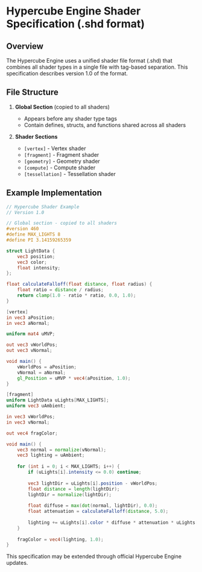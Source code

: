﻿# Hypercube Engine Shader Specification (.shd format)

## Overview
The Hypercube Engine uses a unified shader file format (.shd) that combines all shader types in a single file with tag-based separation. This specification describes version 1.0 of the format.

## File Structure

1. **Global Section** (copied to all shaders)
    - Appears before any shader type tags
    - Contain defines, structs, and functions shared across all shaders

2. **Shader Sections**
    - `[vertex]` - Vertex shader
    - `[fragment]` - Fragment shader
    - `[geometry]` - Geometry shader
    - `[compute]` - Compute shader
    - `[tessellation]` - Tessellation shader

## Example Implementation
```glsl
// Hypercube Shader Example
// Version 1.0

// Global section - copied to all shaders
#version 460
#define MAX_LIGHTS 8
#define PI 3.14159265359

struct LightData {
    vec3 position;
    vec3 color;
    float intensity;
};

float calculateFalloff(float distance, float radius) {
    float ratio = distance / radius;
    return clamp(1.0 - ratio * ratio, 0.0, 1.0);
}

[vertex]
in vec3 aPosition;
in vec3 aNormal;

uniform mat4 uMVP;

out vec3 vWorldPos;
out vec3 vNormal;

void main() {
    vWorldPos = aPosition;
    vNormal = aNormal;
    gl_Position = uMVP * vec4(aPosition, 1.0);
}

[fragment]
uniform LightData uLights[MAX_LIGHTS];
uniform vec3 uAmbient;

in vec3 vWorldPos;
in vec3 vNormal;

out vec4 fragColor;

void main() {
    vec3 normal = normalize(vNormal);
    vec3 lighting = uAmbient;
    
    for (int i = 0; i < MAX_LIGHTS; i++) {
        if (uLights[i].intensity <= 0.0) continue;
        
        vec3 lightDir = uLights[i].position - vWorldPos;
        float distance = length(lightDir);
        lightDir = normalize(lightDir);
        
        float diffuse = max(dot(normal, lightDir), 0.0);
        float attenuation = calculateFalloff(distance, 5.0);
        
        lighting += uLights[i].color * diffuse * attenuation * uLights[i].intensity;
    }
    
    fragColor = vec4(lighting, 1.0);
}
```

This specification may be extended through official Hypercube Engine updates.